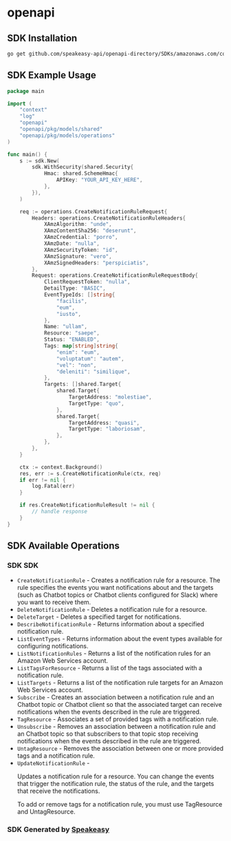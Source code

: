 # openapi

<!-- Start SDK Installation -->
## SDK Installation

```bash
go get github.com/speakeasy-api/openapi-directory/SDKs/amazonaws.com/codestar-notifications/2019-10-15/go
```
<!-- End SDK Installation -->

## SDK Example Usage
<!-- Start SDK Example Usage -->
```go
package main

import (
    "context"
    "log"
    "openapi"
    "openapi/pkg/models/shared"
    "openapi/pkg/models/operations"
)

func main() {
    s := sdk.New(
        sdk.WithSecurity(shared.Security{
            Hmac: shared.SchemeHmac{
                APIKey: "YOUR_API_KEY_HERE",
            },
        }),
    )

    req := operations.CreateNotificationRuleRequest{
        Headers: operations.CreateNotificationRuleHeaders{
            XAmzAlgorithm: "unde",
            XAmzContentSha256: "deserunt",
            XAmzCredential: "porro",
            XAmzDate: "nulla",
            XAmzSecurityToken: "id",
            XAmzSignature: "vero",
            XAmzSignedHeaders: "perspiciatis",
        },
        Request: operations.CreateNotificationRuleRequestBody{
            ClientRequestToken: "nulla",
            DetailType: "BASIC",
            EventTypeIds: []string{
                "facilis",
                "eum",
                "iusto",
            },
            Name: "ullam",
            Resource: "saepe",
            Status: "ENABLED",
            Tags: map[string]string{
                "enim": "eum",
                "voluptatum": "autem",
                "vel": "non",
                "deleniti": "similique",
            },
            Targets: []shared.Target{
                shared.Target{
                    TargetAddress: "molestiae",
                    TargetType: "quo",
                },
                shared.Target{
                    TargetAddress: "quasi",
                    TargetType: "laboriosam",
                },
            },
        },
    }

    ctx := context.Background()
    res, err := s.CreateNotificationRule(ctx, req)
    if err != nil {
        log.Fatal(err)
    }

    if res.CreateNotificationRuleResult != nil {
        // handle response
    }
}
```
<!-- End SDK Example Usage -->

<!-- Start SDK Available Operations -->
## SDK Available Operations

### SDK SDK

* `CreateNotificationRule` - Creates a notification rule for a resource. The rule specifies the events you want notifications about and the targets (such as Chatbot topics or Chatbot clients configured for Slack) where you want to receive them.
* `DeleteNotificationRule` - Deletes a notification rule for a resource.
* `DeleteTarget` - Deletes a specified target for notifications.
* `DescribeNotificationRule` - Returns information about a specified notification rule.
* `ListEventTypes` - Returns information about the event types available for configuring notifications.
* `ListNotificationRules` - Returns a list of the notification rules for an Amazon Web Services account.
* `ListTagsForResource` - Returns a list of the tags associated with a notification rule.
* `ListTargets` - Returns a list of the notification rule targets for an Amazon Web Services account.
* `Subscribe` - Creates an association between a notification rule and an Chatbot topic or Chatbot client so that the associated target can receive notifications when the events described in the rule are triggered.
* `TagResource` - Associates a set of provided tags with a notification rule.
* `Unsubscribe` - Removes an association between a notification rule and an Chatbot topic so that subscribers to that topic stop receiving notifications when the events described in the rule are triggered.
* `UntagResource` - Removes the association between one or more provided tags and a notification rule.
* `UpdateNotificationRule` - <p>Updates a notification rule for a resource. You can change the events that trigger the notification rule, the status of the rule, and the targets that receive the notifications.</p> <note> <p>To add or remove tags for a notification rule, you must use <a>TagResource</a> and <a>UntagResource</a>.</p> </note>
<!-- End SDK Available Operations -->

### SDK Generated by [Speakeasy](https://docs.speakeasyapi.dev/docs/using-speakeasy/client-sdks)
